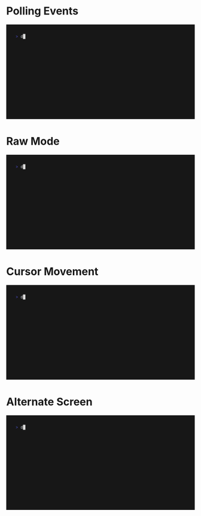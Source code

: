 # Polling Events
![Example](./polling_events/demo.gif)

# Raw Mode
![Example](./raw_mode/demo.gif)

# Cursor Movement
![Example](./cursor_position/demo.gif)

# Alternate Screen
![Example](./alternate_screen/demo.gif)
